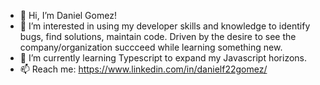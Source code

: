 - 👋 Hi, I’m Daniel Gomez!
- 👀 I’m interested in using my developer skills and knowledge to identify bugs, find solutions, maintain code. Driven by the desire to see the company/organization succceed while learning something new. 
- 🌱 I’m currently learning Typescript to expand my Javascript horizons.
- 📫 Reach me: https://www.linkedin.com/in/danielf22gomez/


<!---
Daniel-g22/Daniel-g22 is a ✨ special ✨ repository because its `README.md` (this file) appears on your GitHub profile.
You can click the Preview link to take a look at your changes.
--->
